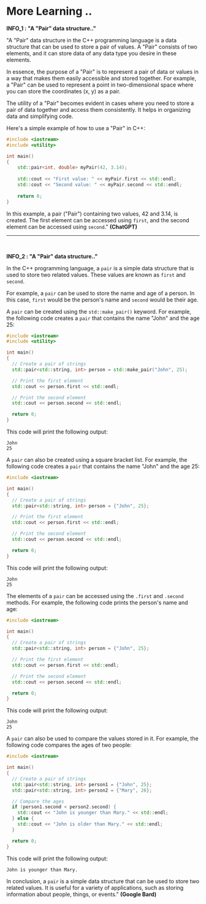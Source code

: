 # More Learning ..

**INFO_1 : "A "Pair" data structure.."**

"A "Pair" data structure in the C++ programming language is a data structure that can be used to store a pair of values. A "Pair" consists of two elements, and it can store data of any data type you desire in these elements.

In essence, the purpose of a "Pair" is to represent a pair of data or values in a way that makes them easily accessible and stored together. For example, a "Pair" can be used to represent a point in two-dimensional space where you can store the coordinates (x, y) as a pair.

The utility of a "Pair" becomes evident in cases where you need to store a pair of data together and access them consistently. It helps in organizing data and simplifying code.

Here's a simple example of how to use a "Pair" in C++:

```cpp
#include <iostream>
#include <utility>

int main()
{
    std::pair<int, double> myPair(42, 3.14);
    
    std::cout << "First value: " << myPair.first << std::endl;
    std::cout << "Second value: " << myPair.second << std::endl;
    
    return 0;
}
```

In this example, a pair ("Pair") containing two values, 42 and 3.14, is created. The first element can be accessed using `first`, and the second element can be accessed using `second`." **(ChatGPT)**

---

<br>

**INFO_2 : "A "Pair" data structure.."**

In the C++ programming language, a `pair` is a simple data structure that is used to store two related values. These values are known as `first` and `second`.

For example, a `pair` can be used to store the name and age of a person. In this case, `first` would be the person's name and `second` would be their age.

A `pair` can be created using the `std::make_pair()` keyword. For example, the following code creates a `pair` that contains the name "John" and the age 25:

```c++
#include <iostream>
#include <utility>

int main()
{
  // Create a pair of strings
  std::pair<std::string, int> person = std::make_pair("John", 25);

  // Print the first element
  std::cout << person.first << std::endl;

  // Print the second element
  std::cout << person.second << std::endl;

  return 0;
}
```

This code will print the following output:

```
John
25
```

A `pair` can also be created using a square bracket list. For example, the following code creates a `pair` that contains the name "John" and the age 25:

```c++
#include <iostream>

int main()
{
  // Create a pair of strings
  std::pair<std::string, int> person = {"John", 25};

  // Print the first element
  std::cout << person.first << std::endl;

  // Print the second element
  std::cout << person.second << std::endl;

  return 0;
}
```

This code will print the following output:

```
John
25
```

The elements of a `pair` can be accessed using the `.first` and `.second` methods. For example, the following code prints the person's name and age:

```c++
#include <iostream>

int main()
{
  // Create a pair of strings
  std::pair<std::string, int> person = {"John", 25};

  // Print the first element
  std::cout << person.first << std::endl;

  // Print the second element
  std::cout << person.second << std::endl;

  return 0;
}
```

This code will print the following output:

```
John
25
```

A `pair` can also be used to compare the values stored in it. For example, the following code compares the ages of two people:

```c++
#include <iostream>

int main()
{
  // Create a pair of strings
  std::pair<std::string, int> person1 = {"John", 25};
  std::pair<std::string, int> person2 = {"Mary", 26};

  // Compare the ages
  if (person1.second < person2.second) {
    std::cout << "John is younger than Mary." << std::endl;
  } else {
    std::cout << "John is older than Mary." << std::endl;
  }

  return 0;
}
```

This code will print the following output:

```
John is younger than Mary.
```

In conclusion, a `pair` is a simple data structure that can be used to store two related values. It is useful for a variety of applications, such as storing information about people, things, or events." **(Google Bard)**
